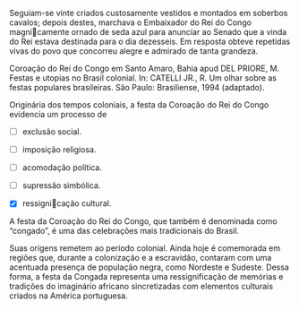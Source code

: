

Seguiam-se vinte criados custosamente vestidos e montados em soberbos cavalos; depois destes, marchava o Embaixador do Rei do Congo magnicamente ornado de seda azul para anunciar ao Senado que a vinda do Rei estava destinada para o dia dezesseis. Em resposta obteve repetidas vivas do povo que concorreu alegre e admirado de tanta grandeza.

Coroação do Rei do Congo em Santo Amaro, Bahia apud DEL PRIORE, M. Festas e utopias no Brasil colonial. In: CATELLI JR., R. Um olhar sobre as festas populares brasileiras. São Paulo: Brasiliense, 1994 (adaptado).

Originária dos tempos coloniais, a festa da Coroação do Rei do Congo evidencia um processo de



- [ ] exclusão social.
- [ ] imposição religiosa.
- [ ] acomodação política.
- [ ] supressão simbólica.
- [x] ressignicação cultural.


A festa da Coroação do Rei do Congo, que também é denominada como “congado”, é uma das celebrações mais tradicionais do Brasil.

Suas origens remetem ao período colonial. Ainda hoje é comemorada em regiões que, durante a colonização e a escravidão, contaram com uma acentuada presença de população negra, como Nordeste e Sudeste. Dessa forma, a festa da Congada representa uma ressignificação de memórias e tradições do imaginário africano sincretizadas com elementos culturais criados na América portuguesa.

        